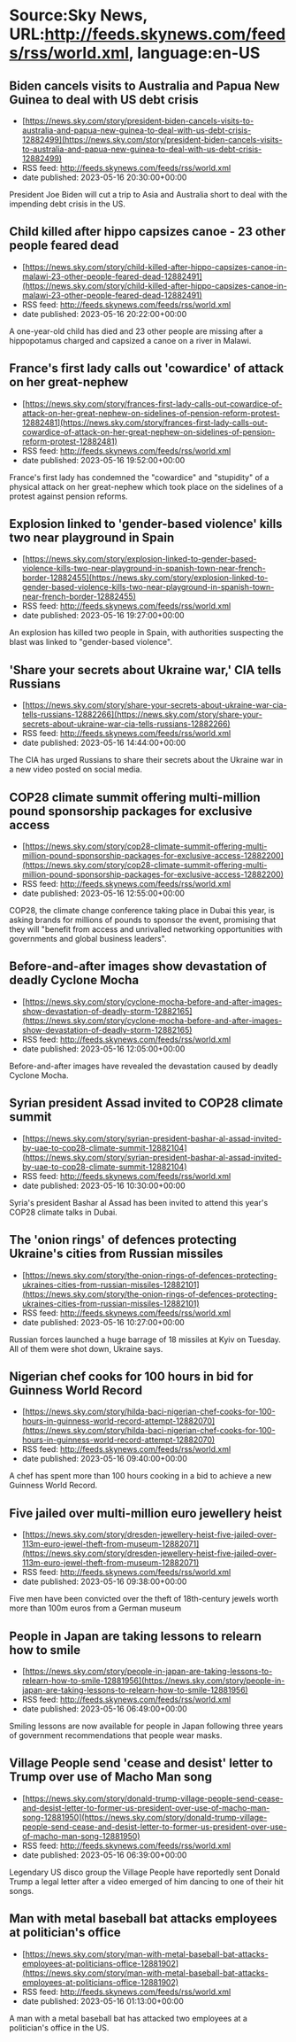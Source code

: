 # Source:Sky News, URL:http://feeds.skynews.com/feeds/rss/world.xml, language:en-US

## Biden cancels visits to Australia and Papua New Guinea to deal with US debt crisis
 - [https://news.sky.com/story/president-biden-cancels-visits-to-australia-and-papua-new-guinea-to-deal-with-us-debt-crisis-12882499](https://news.sky.com/story/president-biden-cancels-visits-to-australia-and-papua-new-guinea-to-deal-with-us-debt-crisis-12882499)
 - RSS feed: http://feeds.skynews.com/feeds/rss/world.xml
 - date published: 2023-05-16 20:30:00+00:00

President Joe Biden will cut a trip to Asia and Australia short to deal with the impending debt crisis in the US.

## Child killed after hippo capsizes canoe - 23 other people feared dead
 - [https://news.sky.com/story/child-killed-after-hippo-capsizes-canoe-in-malawi-23-other-people-feared-dead-12882491](https://news.sky.com/story/child-killed-after-hippo-capsizes-canoe-in-malawi-23-other-people-feared-dead-12882491)
 - RSS feed: http://feeds.skynews.com/feeds/rss/world.xml
 - date published: 2023-05-16 20:22:00+00:00

A one-year-old child has died and 23 other people are missing after a hippopotamus charged and capsized a canoe on a river in Malawi.

## France's first lady calls out 'cowardice' of attack on her great-nephew
 - [https://news.sky.com/story/frances-first-lady-calls-out-cowardice-of-attack-on-her-great-nephew-on-sidelines-of-pension-reform-protest-12882481](https://news.sky.com/story/frances-first-lady-calls-out-cowardice-of-attack-on-her-great-nephew-on-sidelines-of-pension-reform-protest-12882481)
 - RSS feed: http://feeds.skynews.com/feeds/rss/world.xml
 - date published: 2023-05-16 19:52:00+00:00

France's first lady has condemned the "cowardice" and "stupidity" of a physical attack on her great-nephew which took place on the sidelines of a protest against pension reforms.

## Explosion linked to 'gender-based violence' kills two near playground in Spain
 - [https://news.sky.com/story/explosion-linked-to-gender-based-violence-kills-two-near-playground-in-spanish-town-near-french-border-12882455](https://news.sky.com/story/explosion-linked-to-gender-based-violence-kills-two-near-playground-in-spanish-town-near-french-border-12882455)
 - RSS feed: http://feeds.skynews.com/feeds/rss/world.xml
 - date published: 2023-05-16 19:27:00+00:00

An explosion has killed two people in Spain, with authorities suspecting the blast was linked to "gender-based violence".

## 'Share your secrets about Ukraine war,' CIA tells Russians
 - [https://news.sky.com/story/share-your-secrets-about-ukraine-war-cia-tells-russians-12882266](https://news.sky.com/story/share-your-secrets-about-ukraine-war-cia-tells-russians-12882266)
 - RSS feed: http://feeds.skynews.com/feeds/rss/world.xml
 - date published: 2023-05-16 14:44:00+00:00

The CIA has urged Russians to share their secrets about the Ukraine war in a new video posted on social media.&#160;

## COP28 climate summit offering multi-million pound sponsorship packages for exclusive access
 - [https://news.sky.com/story/cop28-climate-summit-offering-multi-million-pound-sponsorship-packages-for-exclusive-access-12882200](https://news.sky.com/story/cop28-climate-summit-offering-multi-million-pound-sponsorship-packages-for-exclusive-access-12882200)
 - RSS feed: http://feeds.skynews.com/feeds/rss/world.xml
 - date published: 2023-05-16 12:55:00+00:00

COP28, the climate change conference taking place in Dubai this year, is asking brands for millions of pounds to sponsor the event, promising that they will "benefit from access and unrivalled networking opportunities with governments and global business leaders".

## Before-and-after images show devastation of deadly Cyclone Mocha
 - [https://news.sky.com/story/cyclone-mocha-before-and-after-images-show-devastation-of-deadly-storm-12882165](https://news.sky.com/story/cyclone-mocha-before-and-after-images-show-devastation-of-deadly-storm-12882165)
 - RSS feed: http://feeds.skynews.com/feeds/rss/world.xml
 - date published: 2023-05-16 12:05:00+00:00

Before-and-after images have revealed the devastation caused by deadly Cyclone Mocha.

## Syrian president Assad invited to COP28 climate summit
 - [https://news.sky.com/story/syrian-president-bashar-al-assad-invited-by-uae-to-cop28-climate-summit-12882104](https://news.sky.com/story/syrian-president-bashar-al-assad-invited-by-uae-to-cop28-climate-summit-12882104)
 - RSS feed: http://feeds.skynews.com/feeds/rss/world.xml
 - date published: 2023-05-16 10:30:00+00:00

Syria's president Bashar al Assad has been invited to attend this year's COP28 climate talks in Dubai.

## The 'onion rings' of defences protecting Ukraine's cities from Russian missiles
 - [https://news.sky.com/story/the-onion-rings-of-defences-protecting-ukraines-cities-from-russian-missiles-12882101](https://news.sky.com/story/the-onion-rings-of-defences-protecting-ukraines-cities-from-russian-missiles-12882101)
 - RSS feed: http://feeds.skynews.com/feeds/rss/world.xml
 - date published: 2023-05-16 10:27:00+00:00

Russian forces launched a huge barrage of 18 missiles at Kyiv on Tuesday. All of them were shot down, Ukraine says.

## Nigerian chef cooks for 100 hours in bid for Guinness World Record
 - [https://news.sky.com/story/hilda-baci-nigerian-chef-cooks-for-100-hours-in-guinness-world-record-attempt-12882070](https://news.sky.com/story/hilda-baci-nigerian-chef-cooks-for-100-hours-in-guinness-world-record-attempt-12882070)
 - RSS feed: http://feeds.skynews.com/feeds/rss/world.xml
 - date published: 2023-05-16 09:40:00+00:00

A chef has spent more than 100 hours cooking in a bid to achieve a new Guinness World Record.

## Five jailed over multi-million euro jewellery heist
 - [https://news.sky.com/story/dresden-jewellery-heist-five-jailed-over-113m-euro-jewel-theft-from-museum-12882071](https://news.sky.com/story/dresden-jewellery-heist-five-jailed-over-113m-euro-jewel-theft-from-museum-12882071)
 - RSS feed: http://feeds.skynews.com/feeds/rss/world.xml
 - date published: 2023-05-16 09:38:00+00:00

Five men have been convicted over the theft of 18th-century jewels worth more than 100m euros from a German museum

## People in Japan are taking lessons to relearn how to smile
 - [https://news.sky.com/story/people-in-japan-are-taking-lessons-to-relearn-how-to-smile-12881956](https://news.sky.com/story/people-in-japan-are-taking-lessons-to-relearn-how-to-smile-12881956)
 - RSS feed: http://feeds.skynews.com/feeds/rss/world.xml
 - date published: 2023-05-16 06:49:00+00:00

Smiling lessons are now available for people in Japan following three years of government recommendations that people wear masks.

## Village People send 'cease and desist' letter to Trump over use of Macho Man song
 - [https://news.sky.com/story/donald-trump-village-people-send-cease-and-desist-letter-to-former-us-president-over-use-of-macho-man-song-12881950](https://news.sky.com/story/donald-trump-village-people-send-cease-and-desist-letter-to-former-us-president-over-use-of-macho-man-song-12881950)
 - RSS feed: http://feeds.skynews.com/feeds/rss/world.xml
 - date published: 2023-05-16 06:39:00+00:00

Legendary US disco group the Village People have reportedly sent Donald Trump a legal letter after a video emerged of him dancing to one of their hit songs.

## Man with metal baseball bat attacks employees at politician's office
 - [https://news.sky.com/story/man-with-metal-baseball-bat-attacks-employees-at-politicians-office-12881902](https://news.sky.com/story/man-with-metal-baseball-bat-attacks-employees-at-politicians-office-12881902)
 - RSS feed: http://feeds.skynews.com/feeds/rss/world.xml
 - date published: 2023-05-16 01:13:00+00:00

A man with a metal baseball bat has attacked two employees at a politician's office in the US.

